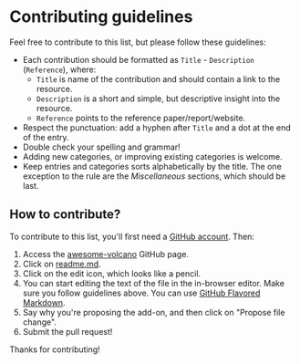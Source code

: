 # Contributing guidelines

Feel free to contribute to this list, but please follow these guidelines:

- Each contribution should be formatted as  `Title` - `Description` (`Reference`), where:
  - `Title` is name of the contribution and should contain a link to the resource.
  - `Description` is a short and simple, but descriptive insight into the resource.
  - `Reference` points to the reference paper/report/website.
- Respect the punctuation: add a hyphen after `Title` and a dot at the end of the entry.
- Double check your spelling and grammar!
- Adding new categories, or improving existing categories is welcome.
- Keep entries and categories sorts alphabetically by the title. The one exception to the rule are the *Miscellaneous* sections, which should be last.

## How to contribute?

To contribute to this list, you'll first need a [GitHub account](https://github.com/join). Then:

1. Access the [awesome-volcano](https://github.com/CERG-C/awesome-volcano) GitHub page.
2. Click on [readme.md](https://github.com/CERG-C/awesome-volcano/blob/main/readme.md). 
3. Click on the edit icon, which looks like a pencil.
4. You can start editing the text of the file in the in-browser editor. Make sure you follow guidelines above. You can use [GitHub Flavored Markdown](https://help.github.com/articles/github-flavored-markdown/).
5. Say why you're proposing the add-on, and then click on "Propose file change".
6. Submit the pull request!

Thanks for contributing!